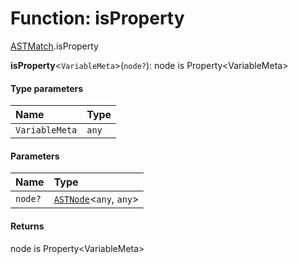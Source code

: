 # Function: isProperty

[ASTMatch](/auto-docs/editor/modules/ASTMatch.md).isProperty

**isProperty**<`VariableMeta`>(`node?`): node is Property\<VariableMeta>

#### Type parameters

| Name | Type |
| :------ | :------ |
| `VariableMeta` | `any` |

#### Parameters

| Name | Type |
| :------ | :------ |
| `node?` | [`ASTNode`](/auto-docs/editor/classes/ASTNode.md)<`any`, `any`> |

#### Returns

node is Property\<VariableMeta>
